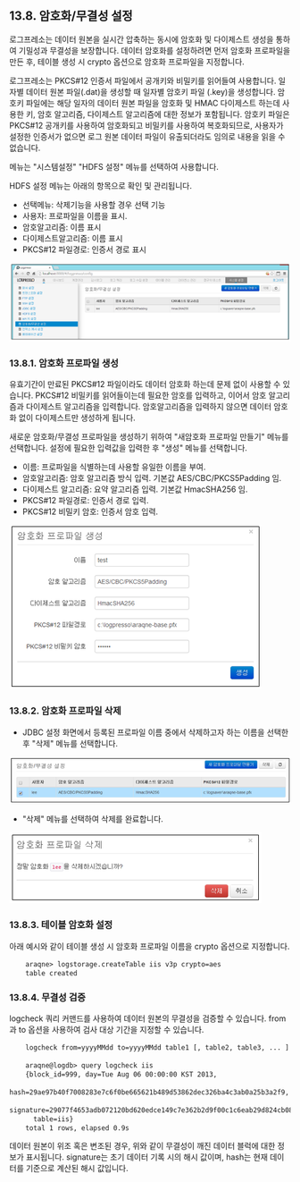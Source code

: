 ## 13.8. 암호화/무결성 설정

로그프레소는 데이터 원본을 실시간 압축하는 동시에 암호화 및 다이제스트 생성을 통하여 기밀성과 무결성을 보장합니다. 데이터 암호화를 설정하려면 먼저 암호화 프로파일을 만든 후, 테이블 생성 시 crypto 옵션으로 암호화 프로파일을 지정합니다.

로그프레소는 PKCS#12 인증서 파일에서 공개키와 비밀키를 읽어들여 사용합니다. 일자별 데이터 원본 파일(.dat)을 생성할 때 일자별 암호키 파일 (.key)을 생성합니다. 암호키 파일에는 해당 일자의 데이터 원본 파일을 암호화 및 HMAC 다이제스트 하는데 사용한 키, 암호 알고리즘, 다이제스트 알고리즘에 대한 정보가 포함됩니다. 암호키 파일은 PKCS#12 공개키를 사용하여 암호화되고 비밀키를 사용하여 복호화되므로, 사용자가 설정한 인증서가 없으면 로그 원본 데이터 파일이 유출되더라도 임의로 내용을 읽을 수 없습니다.

메뉴는 "시스템설정" "HDFS 설정" 메뉴를 선택하여 사용합니다.

HDFS 설정 메뉴는 아래의 항목으로 확인 및 관리됩니다.

* 선택메뉴: 삭제기능을 사용할 경우 선택 기능
* 사용자: 프로파일을 이름을 표시.
* 암호알고리즘: 이름 표시
* 다이제스트알고리즘: 이름 표시
* PKCS#12 파일경로: 인증서 경로 표시

![암호화/무결성 설정 화면](images/13.8_crypto_setup.png)

### 13.8.1. 암호화 프로파일 생성

유효기간이 만료된 PKCS#12 파일이라도 데이터 암호화 하는데 문제 없이 사용할 수 있습니다. PKCS#12 비밀키를 읽어들이는데 필요한 암호를 입력하고, 이어서 암호 알고리즘과 다이제스트 알고리즘을 입력합니다. 암호알고리즘을 입력하지 않으면 데이터 암호화 없이 다이제스트만 생성하게 됩니다.

새로운 암호화/무결성 프로파일을 생성하기 위하여 "새암호화 프로파일 만들기" 메뉴를 선택합니다.
설정에 필요한 입력값을 입력한 후 "생성" 메뉴를 선택합니다.

* 이름: 프로파일을 식별하는데 사용할 유일한 이름을 부여.
* 암호알고리즘: 암호 알고리즘 방식 입력. 기본값 AES/CBC/PKCS5Padding 임.
* 다이제스트 알고리즘: 요약 알고리즘 입력. 기본값 HmacSHA256 임.
* PKCS#12 파일경로: 인증서 경로 입력.
* PKCS#12 비밀키 암호: 인증서 암호 입력.


![암호화/무결성 프로파일 생성](images/13.8_crypto_create_1.png)

### 13.8.2. 암호화 프로파일 삭제

* JDBC 설정 화면에서 등록된 프로파일 이름 중에서 삭제하고자 하는 이름을 선택한 후 "삭제" 메뉴를 선택합니다.

![암호화/무결성 설정](images/13.8_crypto_remove_1.png)

* "삭제" 메뉴를 선택하여 삭제를 완료합니다.

![암호화 프로파일 삭제](images/13.8_crypto_remove_2.png)

### 13.8.3. 테이블 암호화 설정

아래 예시와 같이 테이블 생성 시 암호화 프로파일 이름을 crypto 옵션으로 지정합니다.

~~~
    araqne> logstorage.createTable iis v3p crypto=aes
    table created
~~~

### 13.8.4. 무결성 검증

logcheck 쿼리 커맨드를 사용하여 데이터 원본의 무결성을 검증할 수 있습니다. from과 to 옵션을 사용하여 검사 대상 기간을 지정할 수 있습니다.

~~~
    logcheck from=yyyyMMdd to=yyyyMMdd table1 [, table2, table3, ... ]
    
    araqne@logdb> query logcheck iis
    {block_id=999, day=Tue Aug 06 00:00:00 KST 2013, 
    hash=29ae97b40f7008283e7c6f0be665621b489d53862dec326ba4c3ab0a25b3a2f9, 
    signature=29077f4653adb072120bd620edce149c7e362b2d9f00c1c6eab29d824cb08d87, 
      table=iis}
    total 1 rows, elapsed 0.9s
~~~

데이터 원본이 위조 혹은 변조된 경우, 위와 같이 무결성이 깨진 데이터 블럭에 대한 정보가 표시됩니다. signature는 초기 데이터 기록 시의 해시 값이며, hash는 현재 데이터를 기준으로 계산된 해시 값입니다.




